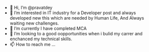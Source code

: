 - 👋 Hi, I’m @pravatdey
- 👀 I’m interested in IT industry for a Developer post and always developed new this which are needed by Human Life, And Always waiting new challenges.
- 🌱 I’m currently I have completed MCA 
- 💞️ I’m looking to a good oopportunities when i bulid my carrer and enchanced my technical skills.
- 📫 How to reach me ...

<!---
pravatdey/pravatdey is a ✨ special ✨ repository because its `README.md` (this file) appears on your GitHub profile.
You can click the Preview link to take a look at your changes.
--->
